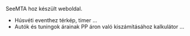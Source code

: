 SeeMTA hoz készült weboldal.
- Húsvéti eventhez térkép, timer ...
- Autók és tuningok árainak PP áron való kiszámításához kalkulátor ...
